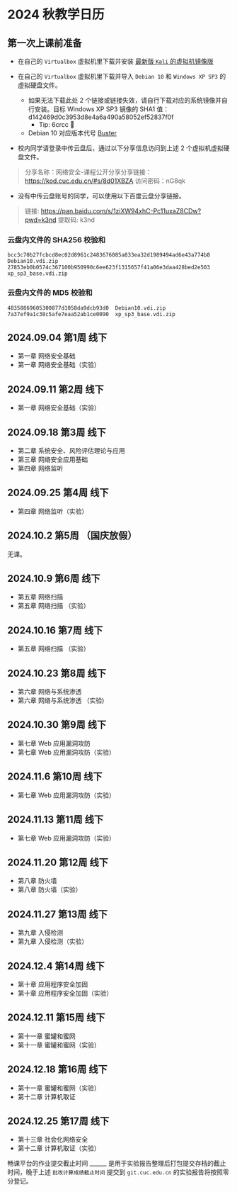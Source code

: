 # 2024 秋教学日历

## 第一次上课前准备

* 在自己的 `Virtualbox` 虚拟机里下载并安装 [最新版 `Kali` 的虚拟机镜像版](https://www.kali.org/get-kali/#kali-virtual-machines)
* 在自己的 `Virtualbox` 虚拟机里下载并导入 `Debian 10` 和 `Windows XP SP3` 的虚拟硬盘文件。
    * 如果无法下载此处 2 个链接或链接失效，请自行下载对应的系统镜像并自行安装。目标 Windows XP SP3 镜像的 SHA1 值： d142469d0c3953d8e4a6a490a58052ef52837f0f
        * Tip: 6crcc 🐶
    * Debian 10 对应版本代号 [Buster](https://www.debian.org/releases/buster/)

* 校内同学请登录中传云盘后，通过以下分享信息访问到上述 2 个虚拟机虚拟硬盘文件。

> 分享名称：网络安全-课程公开分享分享链接：https://kod.cuc.edu.cn/#s/8d01XBZA 访问密码：nG8qk

* 没有中传云盘账号的同学，可以使用以下百度云盘分享链接。

> 链接: https://pan.baidu.com/s/1ziXW94xhC-Pc11uxaZ8CDw?pwd=k3nd 提取码: k3nd 

### 云盘内文件的 SHA256 校验和

```
bcc3c70b27fcbcd8ec02d8961c2483676085a833ea32d1989494ad6e43a774b8  Debian10.vdi.zip
27853eb0b0574c367100b950990c6ee623f1315657f41a06e3daa428bed2e503  xp_sp3_base.vdi.zip
```

### 云盘内文件的 MD5 校验和

```
48358869605300877d1058da9dcb93d0  Debian10.vdi.zip
7a37ef9a1c38c5afe7eaa52ab1ce0090  xp_sp3_base.vdi.zip
```

## 2024.09.04 第1周 线下

* 第一章 网络安全基础
* 第一章 网络安全基础（实验）

## 2024.09.11 第2周 线下

* 第一章 网络安全基础（实验）

## 2024.09.18 第3周 线下

* 第二章 系统安全、风险评估理论与应用
* 第三章 网络安全应用基础
* 第四章 网络监听

## 2024.09.25 第4周 线下

* 第四章 网络监听（实验）

## 2024.10.2  第5周 （国庆放假）

无课。

## 2024.10.9 第6周 线下

* 第五章 网络扫描
* 第五章 网络扫描 （实验）

## 2024.10.16 第7周 线下

* 第五章 网络扫描 （实验）

## 2024.10.23 第8周 线下

* 第六章 网络与系统渗透 
* 第六章 网络与系统渗透 （实验)

## 2024.10.30 第9周 线下

* 第七章 Web 应用漏洞攻防
* 第七章 Web 应用漏洞攻防（实验）

## 2024.11.6 第10周 线下

* 第七章 Web 应用漏洞攻防（实验）

## 2024.11.13  第11周 线下

* 第七章 Web 应用漏洞攻防（实验）

## 2024.11.20 第12周 线下

* 第八章 防火墙
* 第八章 防火墙（实验）

## 2024.11.27 第13周 线下

* 第九章 入侵检测
* 第九章 入侵检测（实验）

## 2024.12.4 第14周 线下

* 第十章 应用程序安全加固
* 第十章 应用程序安全加固（实验）

## 2024.12.11 第15周 线下

* 第十一章 蜜罐和蜜网
* 第十一章 蜜罐和蜜网（实验）

## 2024.12.18 第16周 线下

* 第十一章 蜜罐和蜜网（实验）
* 第十二章 计算机取证

## 2024.12.25 第17周 线下

* 第十三章 社会化网络安全
* 第十二章 计算机取证（实验）


畅课平台的作业提交截止时间 ______ 是用于实验报告整理后打包提交存档的截止时间，晚于上述 `批改计算成绩截止时间` 提交到 `git.cuc.edu.cn` 的实验报告将按照零分登记。


